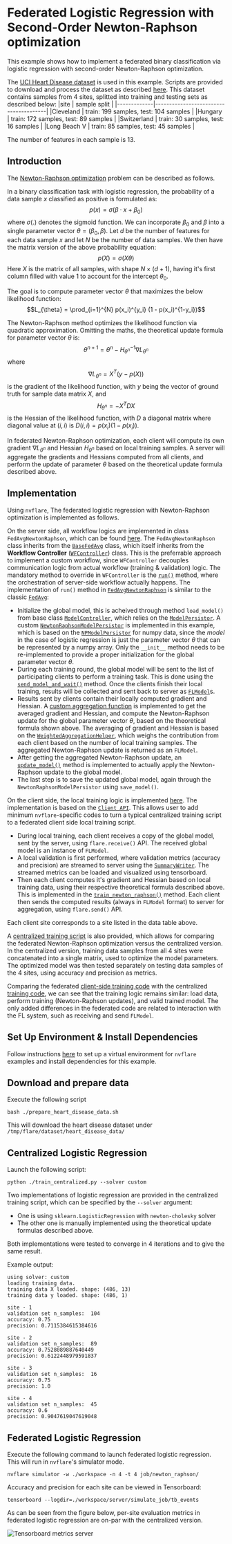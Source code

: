 # Federated Logistic Regression with Second-Order Newton-Raphson optimization

This example shows how to implement a federated binary
classification via logistic regression with second-order Newton-Raphson optimization.

The [UCI Heart Disease
dataset](https://archive.ics.uci.edu/dataset/45/heart+disease) is
used in this example. Scripts are provided to download and process the
dataset as described
[here](https://github.com/owkin/FLamby/tree/main/flamby/datasets/fed_heart_disease). This
dataset contains samples from 4 sites, splitted into training and
testing sets as described below:
|site         | sample split                          |
|-------------|---------------------------------------|
|Cleveland    | train: 199 samples, test: 104 samples |
|Hungary      | train: 172 samples, test: 89 samples  |
|Switzerland  | train: 30 samples, test: 16 samples   |
|Long Beach V | train: 85 samples, test: 45 samples   |

The number of features in each sample is 13.

## Introduction

The [Newton-Raphson
optimization](https://en.wikipedia.org/wiki/Newton%27s_method) problem
can be described as follows.

In a binary classification task with logistic regression, the
probability of a data sample $x$ classified as positive is formulated
as:
$$p(x) = \sigma(\beta \cdot x + \beta_{0})$$
where $\sigma(.)$ denotes the sigmoid function. We can incorporate
$\beta_{0}$ and $\beta$ into a single parameter vector $\theta =
( \beta_{0},  \beta)$. Let $d$ be the number
of features for each data sample $x$ and let $N$ be the number of data
samples. We then have the matrix version of the above probability
equation:
$$p(X) = \sigma( X \theta )$$
Here $X$ is the matrix of all samples, with shape $N \times (d+1)$,
having it's first column filled with value 1 to account for the
intercept $\theta_{0}$.

The goal is to compute parameter vector $\theta$ that maximizes the
below likelihood function:
$$L_{\theta} = \prod_{i=1}^{N} p(x_i)^{y_i} (1 - p(x_i)^{1-y_i})$$

The Newton-Raphson method optimizes the likelihood function via
quadratic approximation. Omitting the maths, the theoretical update
formula for parameter vector $\theta$ is:
$$\theta^{n+1} = \theta^{n} - H_{\theta^{n}}^{-1} \nabla L_{\theta^{n}}$$
where
$$\nabla L_{\theta^{n}} = X^{T}(y - p(X))$$
is the gradient of the likelihood function, with $y$ being the vector
of ground truth for sample data matrix $X$,  and
$$H_{\theta^{n}} = -X^{T} D X$$
is the Hessian of the likelihood function, with $D$ a diagonal matrix
where diagonal value at $(i,i)$ is $D(i,i) = p(x_i) (1 - p(x_i))$.

In federated Newton-Raphson optimization, each client will compute its
own gradient $\nabla L_{\theta^{n}}$ and Hessian $H_{\theta^{n}}$
based on local training samples. A server will aggregate the gradients
and Hessians computed from all clients, and perform the update of
parameter $\theta$ based on the theoretical update formula described
above.

## Implementation

Using `nvflare`, The federated logistic regression with Newton-Raphson
optimization is implemented as follows.

On the server side, all workflow logics are implemented in
class `FedAvgNewtonRaphson`, which can be found
[here](job/newton_raphson/app/custom/newton_raphson_workflow.py). The
`FedAvgNewtonRaphson` class inherits from the
[`BaseFedAvg`](https://github.com/NVIDIA/NVFlare/blob/main/nvflare/app_common/workflows/base_fedavg.py)
class, which itself inherits from the **Workflow Controller**
([`WFController`](https://github.com/NVIDIA/NVFlare/blob/main/nvflare/app_common/workflows/wf_controller.py))
class. This is the preferrable approach to implement a custom
workflow, since `WFController` decouples communication logic from
actual workflow (training & validation) logic. The mandatory
method to override in `WFController` is the
[`run()`](https://github.com/NVIDIA/NVFlare/blob/main/nvflare/app_common/workflows/wf_controller.py#L37)
method, where the orchestration of server-side workflow actually
happens. The implementation of `run()` method in
[`FedAvgNewtonRaphson`](job/newton_raphson/app/custom/newton_raphson_workflow.py)
is similar to the classic
[`FedAvg`](https://github.com/NVIDIA/NVFlare/blob/main/nvflare/app_common/workflows/fedavg.py#L44):
- Initialize the global model, this is acheived through method `load_model()`
  from base class
  [`ModelController`](https://github.com/NVIDIA/NVFlare/blob/main/nvflare/app_common/workflows/model_controller.py#L292),
  which relies on the
  [`ModelPersistor`](https://nvflare.readthedocs.io/en/main/glossary.html#persistor). A
  custom
  [`NewtonRaphsonModelPersistor`](job/newton_raphson/app/custom/newton_raphson_persistor.py)
  is implemented in this example, which is based on the
  [`NPModelPersistor`](https://github.com/NVIDIA/NVFlare/blob/main/nvflare/app_common/np/np_model_persistor.py)
  for numpy data, since the _model_ in the case of logistic regression
  is just the parameter vector $\theta$ that can be represented by a
  numpy array. Only the `__init__` method needs to be re-implemented
  to provide a proper initialization for the global parameter vector
  $\theta$.
- During each training round, the global model will be sent to the
  list of participating clients to perform a training task. This is
  done using the
  [`send_model_and_wait()`](https://github.com/NVIDIA/NVFlare/blob/main/nvflare/app_common/workflows/wf_controller.py#L41)
  method. Once
  the clients finish their local training, results will be collected
  and sent back to server as
  [`FLModel`](https://nvflare.readthedocs.io/en/main/programming_guide/fl_model.html#flmodel)s.
- Results sent by clients contain their locally computed gradient and
  Hessian. A <a href="./job/newton_raphson/app/custom/newton_raphson_workflow.py#L111">custom aggregation
  function</a>
  is implemented to get the averaged gradient and Hessian, and compute
  the Newton-Raphson update for the global parameter vector $\theta$,
  based on the theoretical formula shown above. The averaging of
  gradient and Hessian is based on the
  [`WeightedAggregationHelper`](https://github.com/NVIDIA/NVFlare/blob/main/nvflare/app_common/aggregators/weighted_aggregation_helper.py#L20),
  which weighs the contribution from each client based on the number
  of local training samples. The aggregated Newton-Raphson update is
  returned as an `FLModel`.
- After getting the aggregated Newton-Raphson update, an
  [`update_model()`](job/newton_raphson/app/custom/newton_raphson_workflow.py#L172)
  method is implemented to actually apply the Newton-Raphson update to
  the global model.
- The last step is to save the updated global model, again through
  the `NewtonRaphsonModelPersistor` using `save_model()`.


On the client side, the local training logic is implemented
[here](job/newton_raphson/app/custom/newton_raphson_train.py). The
implementation is based on the [`Client
API`](https://nvflare.readthedocs.io/en/main/programming_guide/execution_api_type.html#client-api). This
allows user to add minimum `nvflare`-specific codes to turn a typical
centralized training script to a federated client side local training
script.
- During local training, each client receives a copy of the global
  model, sent by the server, using `flare.receive()` API. The received
  global model is an instance of `FLModel`.
- A local validation is first performed, where validation metrics
  (accuracy and precision) are streamed to server using the
  [`SummaryWriter`](https://nvflare.readthedocs.io/en/main/apidocs/nvflare.client.tracking.html#nvflare.client.tracking.SummaryWriter). The
  streamed metrics can be loaded and visualized using tensorboard.
- Then each client computes it's gradient and Hessian based on local
  training data, using their respective theoretical formula described
  above. This is implemented in the
  [`train_newton_raphson()`](job/newton_raphson/app/custom/newton_raphson_train.py#L82)
  method. Each client then sends the computed results (always in
  `FLModel` format) to server for aggregation, using `flare.send()`
  API.

Each client site corresponds to a site listed in the data table above.

A [centralized training script](./train_centralized.py) is also
provided, which allows for comparing the federated Newton-Raphson
optimization versus the centralized version. In the centralized
version, training data samples from all 4 sites were concatenated into
a single matrix, used to optimize the model parameters. The
optimized model was then tested separately on testing data samples of
the 4 sites, using accuracy and precision as metrics.

Comparing the federated [client-side training
code](job/newton_raphson/app/custom/newton_raphson_train.py) with the
centralized [training code](./train_centralized.py), we can see that
the training logic remains similar: load data, perform training
(Newton-Raphson updates), and valid trained model. The only added
differences in the federated code are related to interaction with the
FL system, such as receiving and send `FLModel`.

## Set Up Environment & Install Dependencies

Follow instructions
[here](https://github.com/NVIDIA/NVFlare/tree/main/examples#set-up-a-virtual-environment)
to set up a virtual environment for `nvflare` examples and install
dependencies for this example.

## Download and prepare data

Execute the following script
```
bash ./prepare_heart_disease_data.sh
```
This will download the heart disease dataset under
`/tmp/flare/dataset/heart_disease_data/`

## Centralized Logistic Regression

Launch the following script:
```
python ./train_centralized.py --solver custom
```

Two implementations of logistic regression are provided in the
centralized training script, which can be specified by the `--solver`
argument:
- One is using `sklearn.LogisticRegression` with `newton-cholesky`
  solver
- The other one is manually implemented using the theoretical update
  formulas described above.

Both implementations were tested to converge in 4 iterations and to
give the same result.

Example output:
```
using solver: custom
loading training data.
training data X loaded. shape: (486, 13)
training data y loaded. shape: (486, 1)

site - 1
validation set n_samples:  104
accuracy: 0.75
precision: 0.7115384615384616

site - 2
validation set n_samples:  89
accuracy: 0.7528089887640449
precision: 0.6122448979591837

site - 3
validation set n_samples:  16
accuracy: 0.75
precision: 1.0

site - 4
validation set n_samples:  45
accuracy: 0.6
precision: 0.9047619047619048
```

## Federated Logistic Regression

Execute the following command to launch federated logistic
regression. This will run in `nvflare`'s simulator mode.
```
nvflare simulator -w ./workspace -n 4 -t 4 job/newton_raphson/
```

Accuracy and precision for each site can be viewed in Tensorboard:
```
tensorboard --logdir=./workspace/server/simulate_job/tb_events
```
As can be seen from the figure below, per-site evaluation metrics in
federated logistic regression are on-par with the centralized version.

<img src="./figs/tb-metrics.png" alt="Tensorboard metrics server"/>
